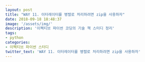 ```yaml
---
layout: post
title: "WAY 11. 이터레이터를 병렬로 처리하려면 zip을 사용하자"
date: 2018-09-18 18:48:37
image: '/assets/img/'
description: '이펙티브 파이썬 코딩의 기술 책 스터디 정리'
tags:
- python
categories:
- 이펙티브 파이썬 스터디
twitter_text: 'WAY 11. 이터레이터를 병렬로 처리하려면 zip을 사용하자'
---
```


